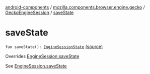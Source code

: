 [android-components](../../index.md) / [mozilla.components.browser.engine.gecko](../index.md) / [GeckoEngineSession](index.md) / [saveState](./save-state.md)

# saveState

`fun saveState(): `[`EngineSessionState`](../../mozilla.components.concept.engine/-engine-session-state/index.md) [(source)](https://github.com/mozilla-mobile/android-components/blob/master/components/browser/engine-gecko-beta/src/main/java/mozilla/components/browser/engine/gecko/GeckoEngineSession.kt#L149)

Overrides [EngineSession.saveState](../../mozilla.components.concept.engine/-engine-session/save-state.md)

See [EngineSession.saveState](../../mozilla.components.concept.engine/-engine-session/save-state.md)

